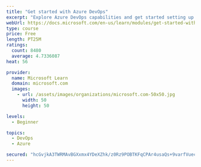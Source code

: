 ```yaml
---
title: "Get started with Azure DevOps"
excerpt: "Explore Azure DevOps capabilities and get started setting up your own organization knowing what separates elite performers from low performers."
webUrl: https://docs.microsoft.com/en-us/learn/modules/get-started-with-devops/
type: course
price: Free
length: PT25M
ratings:
  count: 8480
  average: 4.7336087
heat: 56

provider:
  name: Microsoft Learn
  domain: microsoft.com
  images:
    - url: /assets/images/organizations/microsoft.com-50x50.jpg
      width: 50
      height: 50

levels:
  - Beginner

topics:
  - DevOps
  - Azure

secured: "hcGvjkA3TWRMAvBGXxmx4YDeXZhk/z0Rz9POBTKFqCPAr4usaQs+9varfVuec9i1O15CExRvkmErzsMEirHIeBXyJyC3LnIRvxlRb/Ee0Bo+SbqAn4dIvnCSLl1BNcE5cPj6btiZwRVzlL2k1DuaiBoN+qrRGLslJziPIPWfPU8ZKR/6vAq2+Da2dGHxfklgwn77viKdvqxavDlGkCmz3AebQ6rfBoPQa1llLyqTEQw8jzh9QYYHYDwGc9amyy8yKovklIDB4TUyOnaacQ2X4i+X7YlWCPxpuZUt66Zr3lLxdmwl62JW51hwPupsVmklZVloXGgAbQaUNeUzREOidYMM19b+nGzhM+sMfTdg1phN3ctNa5i+DeYVS5Ih5/7TPeSuppoiyswj/I6tpsCRMKL39CoMRPrWNOupcpPoJik=;0GPaEXv8NzbVmB6vQY4e+w=="
---
```


